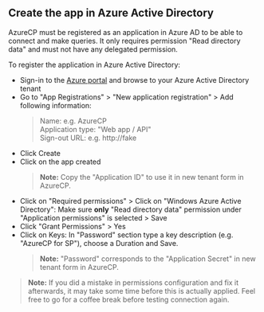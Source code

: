 ## Create the app in Azure Active Directory

AzureCP must be registered as an application in Azure AD to be able to connect and make queries. It only requires permission "Read directory data" and must not have any delegated permission.

To register the application in Azure Active Directory:

- Sign-in to the [Azure portal](https://portal.azure.com/) and browse to your Azure Active Directory tenant
- Go to "App Registrations" > "New application registration" > Add following information:
    > Name: e.g. AzureCP  
    > Application type: "Web app / API"  
    > Sign-out URL: e.g. http://fake
- Click Create
- Click on the app created
    > **Note:** Copy the "Application ID" to use it in new tenant form in AzureCP.
- Click on "Required permissions" > Click on "Windows Azure Active Directory": Make sure **only** "Read directory data" permission under "Application permissions" is selected > Save
- Click "Grant Permissions" > Yes
- Click on Keys: In "Password" section type a key description (e.g. "AzureCP for SP"), choose a Duration and Save.
    > **Note:** "Password" corresponds to the "Application Secret" in new tenant form in AzureCP.

> **Note:** If you did a mistake in permissions configuration and fix it afterwards, it may take some time before this is actually applied. Feel free to go for a coffee break before testing connection again.
